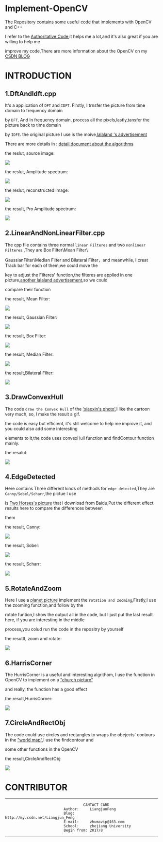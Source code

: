# Implement-OpenCV
The Repository contains some useful code that implements with OpenCV and C++  

I refer to the [Authoritative Code](https://github.com/opencv/opencv),it helps me a lot,and it's also great if you are willing to help me

improve my code,There are more information about the OpenCV on my [CSDN BLOG](http://write.blog.csdn.net/postlist)

# INTRODUCTION

## 1.DftAndIdft.cpp
It's a application of `DFT` and `IDFT`. Firstly, I trnsfer the picture from time domain to frequency domain

by `DFT`, And In frequency domain, process all the pixels,lastly,tansfer the picture back to time domain

by `IDFE`. the original picture I use is the moive,[lalaland 's advertisement](https://github.com/LiangjunFeng/Implement-OpenCV/blob/master/Picture/DftAndIdft/lalaland_2.jpg) 

There are more details in :  [detail document about the algorithms](http://blog.csdn.net/baimafujinji/article/details/51724371)

the reslut, source image:

  
  ![](https://github.com/LiangjunFeng/Implement-OpenCV/blob/master/Picture/DftAndIdft/Source%20Image.png)
 


the reslut, Amplitude spectrum:

  
  ![](https://github.com/LiangjunFeng/Implement-OpenCV/blob/master/Picture/DftAndIdft/Amplitude%20spectrum.png) 
 


the reslut, reconstructed image:


  
  ![](https://github.com/LiangjunFeng/Implement-OpenCV/blob/master/Picture/DftAndIdft/reconstructed%20image.png) 


the result, Pro Amplitude spectrum:

  
  ![](https://github.com/LiangjunFeng/Implement-OpenCV/blob/master/Picture/DftAndIdft/Pro%20Amplitude%20spectrum.png) 
  
 
## 2.LinearAndNonLinearFilter.cpp
The cpp file contains three normal `linear Filteres` and two `nonlinear Filteres` ,They are Box Filter\Mean Filter\
 
GaussianFilter\Median Filter and Bilateral Filter，and meanwhile, I creat Track bar for each of them,we could move the 
 
key to adjust the Filteres' function,the filteres are applied in one picture,[another lalaland advertisement](https://github.com/LiangjunFeng/Implement-OpenCV/blob/master/Picture/LinearAndNonlinearFilter/lalaland_1.jpeg),so we could 
 
compare their function
 
the result, Mean Filter:
 
![](https://github.com/LiangjunFeng/Implement-OpenCV/blob/master/Picture/LinearAndNonlinearFilter/Median.png)
 
the result, Gaussian Filter:
 
![](https://github.com/LiangjunFeng/Implement-OpenCV/blob/master/Picture/LinearAndNonlinearFilter/Gaussian.png)
 
the result, Box Filter:
 
![](https://github.com/LiangjunFeng/Implement-OpenCV/blob/master/Picture/LinearAndNonlinearFilter/BoxFilter.png)
 
the result, Median Filter:
 
![](https://github.com/LiangjunFeng/Implement-OpenCV/blob/master/Picture/LinearAndNonlinearFilter/Median.png)
 
the result,Bilateral Filter:
 
![](https://github.com/LiangjunFeng/Implement-OpenCV/blob/master/Picture/LinearAndNonlinearFilter/Bilateral.png)
 
 ## 3.DrawConvexHull
The code `draw the Convex Hull` of the ['xiaoxin's photo'](https://github.com/LiangjunFeng/Implement-OpenCV/blob/master/Picture/DrawConvexHull/xiaoxin.jpg),I like the cartoon very much, so, I make the result a gif.
 
the code is easy but efficient, it's still welcome to help me improve it, and you could also add some interesting 

elements to it,the code uses convexHull function and findContour function mainly.

the resalut:

![](https://github.com/LiangjunFeng/Implement-OpenCV/blob/master/Picture/DrawConvexHull/xiaoxin.gif)
 
 ## 4.EdgeDetected
Here contains Three different kinds of methods for `edge detected`,They are `Canny/Sobel/Scharr`,the pictue I use 

is [Two Horses's picture](https://github.com/LiangjunFeng/Implement-OpenCV/blob/master/Picture/EdgeDetected/horse.jpg) that I download from Baidu,Put the different effect results here to compare the differences between 

them

the result, Canny:

![](https://github.com/LiangjunFeng/Implement-OpenCV/blob/master/Picture/EdgeDetected/Canny.png)

the result, Sobel:

![](https://github.com/LiangjunFeng/Implement-OpenCV/blob/master/Picture/EdgeDetected/Sobel.png)

the result, Scharr:

![](https://github.com/LiangjunFeng/Implement-OpenCV/blob/master/Picture/EdgeDetected/Scharr.png)

## 5.RotateAndZoom
Here I use a [planet picture](https://github.com/LiangjunFeng/Implement-OpenCV/blob/master/Picture/EdgeDetected/planet.png) implement the `rotation and zooming`,Firstly,I use the zooming function,and follow by the

rotate funtion,I show the output all in the code, but I just put the last result here, if you are interesting in the middle 

process,you colud run the code in the repositry by yourself

the resutlt, zoom and rotate:

![](https://github.com/LiangjunFeng/Implement-OpenCV/blob/master/Picture/RotateAndZoom/planet_Rotate.png)


## 6.HarrisCorner
The HurrisCorner is a useful and interesting algrithom, I use the function in OpenCV to implement on a ["church picture"](https://github.com/LiangjunFeng/Implement-OpenCV/blob/master/Picture/HurrisCorner/church.png)

and really, the function has a good effect

the result,HurrisCorner:

![](https://github.com/LiangjunFeng/Implement-OpenCV/blob/master/Picture/HurrisCorner/harricorner.png)

## 7.CircleAndRectObj
The code could use circles and rectangles to wraps the obejects' contours in the ["world map"](https://github.com/LiangjunFeng/Implement-OpenCV/blob/master/Picture/HurrisCorner/map_1.png),I use the findcontour and 

some other functions in the OpenCV

the result,CircleAndRectObj:

![](https://github.com/LiangjunFeng/Implement-OpenCV/blob/master/Picture/HurrisCorner/map.gif)
 
 # CONTRIBUTOR

-----------------------------------------------------------------------
                                        CANTACT CARD
                               Author:     LiangjunFeng
                               Blog:       http://my.csdn.net/Liangjun_Feng
                               E-mail:     zhumavip@163.com
                               School:     zhejiang University
                               Begin from: 2017/8
-----------------------------------------------------------------------
  
